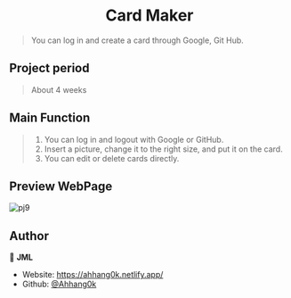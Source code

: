 <h1 align="center">Card Maker</h1>
<p>
</p>

>You can log in and create a card through Google, Git Hub.


## Project period
> About 4 weeks


## Main Function

> 1.  You can log in and logout with Google or GitHub.
> 2.  Insert a picture, change it to the right size, and put it on the card.
> 3.  You can edit or delete cards directly.


## Preview WebPage
![pj9](https://user-images.githubusercontent.com/62680930/106675258-290dd800-65f8-11eb-9262-8a5254157597.png)



## Author

👤 **JML**

- Website: https://ahhang0k.netlify.app/
- Github: [@Ahhang0k](https://github.com/Ahhang0k)

